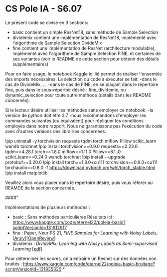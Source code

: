 # CS Pole IA - S6.07

Le présent code se divise en 3 sections:
- basic contient un simple ResNet18, sans méthode de Sample Selection
- dividemix contient une implémentation de ResNet18, implémenté avec l'algorithme de Sample Selection DivideMix
- fine contient une implémentation de ResNet (architecture modulable), implémenté avec l'algorithme de Sample Selection FINE, et certaines de ses variantes (voir le README de cette section pour obtenir des détails supplémentaires)


Pour en faire usage, le notebook Kaggle ici lié permet de réaliser l'ensemble des imports nécessaires. La selection du code à éxécuter se fait:
-dans le cas de DivideMix, ...
-dans le cas de FINE, en se plaçant dans le répertoire fine, puis dans le sous-répertoir désiré : fine_dividemix, ou dynamic_selection pour toute autre méthode (détails dans les README concernés).


Si le lecteur désire utiliser les méthodes sans employer ce notebook:
-la version de python doit être 3.7
-nous recommandons d'employer les commandes suivantes (ou équivalent) pour répliquer les conditions employés dans notre rapport. Nous ne garantissons pas l'exécution du code avec d'autres versions des librairies concernées.

!pip uninstall -y torchvision requests tqdm torch mlflow Pillow scikit_learn wandb torchnet
!pip install torchvision==0.9.0 requests==2.23.0 tqdm==4.28.1 torch==1.8.0 mlflow==1.11.0 Pillow==8.1..0 scikit_learn==0.24.0 wandb torchnet
!pip install --upgrade protobuf==3.20.0
!pip install torch==1.8.0+cu111 torchvision==0.9.0+cu111 torchaudio==0.8.0 -f https://download.pytorch.org/whl/torch_stable.html
!pip install matplotlib

Veuillez alors vous placer dans le répertoire désiré, puis vous réferer au REAMDE de la section concernée.





####"

Implémentations de plusieurs méthodes :
+ basic : Sans méthodes particulières
Résultats ici : https://www.kaggle.com/code/eternel22/poleia-basic?scriptVersionId=131912917
+ fine : Paper, NeurIPS 21, <i>FINE Samples for Learning with Noisy Labels</i>, [[Arxiv](https://arxiv.org/abs/2102.11628)][[OpenReview](https://openreview.net/forum?id=QZpx42n0BWr)]
+ dividemix : <i>DivideMix: Learning with Noisy Labels as Semi-supervised Learning</i> <a href="https://openreview.net/pdf?id=HJgExaVtwr">[pdf]</a>

Pour déterminer les scores, on a entraîné un Resnet sur des données non bruités : 
https://www.kaggle.com/code/eternel22/poleia-basic-bruitage?scriptVersionId=131835320
*

#####
